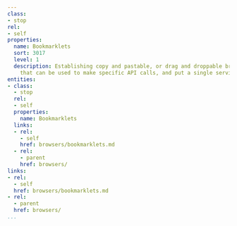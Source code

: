 ```yaml
---
class:
- stop
rel:
- self
properties:
  name: Bookmarklets
  sort: 3017
  level: 1
  description: Establishing copy and pastable, or drag and droppable browser bookmarklets
    that can be used to make specific API calls, and put a single service to use.
entities:
- class:
  - stop
  rel:
  - self
  properties:
    name: Bookmarklets
  links:
  - rel:
    - self
    href: browsers/bookmarklets.md
  - rel:
    - parent
    href: browsers/
links:
- rel:
  - self
  href: browsers/bookmarklets.md
- rel:
  - parent
  href: browsers/
...
```

